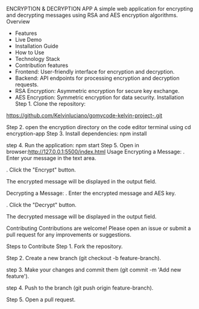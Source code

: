 ENCRYPTION & DECRYPTION APP
A simple web application for encrypting and decrypting messages using RSA and AES encryption algorithms.
 Overview 
- Features
- Live Demo
- Installation Guide
- How to Use
- Technology Stack
- Contribution
  features
- Frontend: User-friendly interface for encryption and decryption.
- Backend: API endpoints for processing encryption and decryption requests.
- RSA Encryption: Asymmetric encryption for secure key exchange.
- AES Encryption: Symmetric encryption for data security.
  Installation
Step 1. Clone the repository:

https://github.com/Kelvinluciano/gomycode-kelvin-project-.git

Step 2. open the encryption directory on the code editor terminal using
 cd encryption-app
Step 3. Install dependencies:
 npm install

step 4. Run the application:
 npm start
 Step 5. Open in browser:http://127.0.0.1:5500/index.html 
 Usage
Encrypting a Message:
. Enter your message in the text area.

. Click the "Encrypt" button.

The encrypted message will be displayed in the output field.

Decrypting a Message:
. Enter the encrypted message and AES key.

. Click the "Decrypt" button.

The decrypted message will be displayed in the output field.

Contributing
Contributions are welcome! Please open an issue or submit a pull request for any improvements or suggestions.

Steps to Contribute
Step 1. Fork the repository.

Step 2. Create a new branch (git checkout -b feature-branch).

step 3. Make your changes and commit them (git commit -m 'Add new feature').

step 4. Push to the branch (git push origin feature-branch).

Step 5. Open a pull request.
